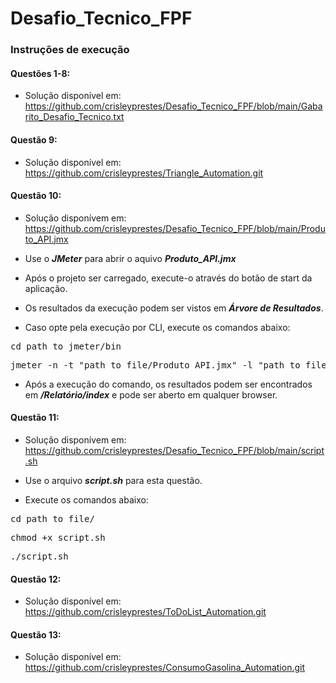 # Desafio_Tecnico_FPF

### Instruções de execução

#### Questões 1-8:

- Solução disponível em: https://github.com/crisleyprestes/Desafio_Tecnico_FPF/blob/main/Gabarito_Desafio_Tecnico.txt

#### Questão 9:

- Solução disponível em: https://github.com/crisleyprestes/Triangle_Automation.git

#### Questão 10:

- Solução disponívem em: https://github.com/crisleyprestes/Desafio_Tecnico_FPF/blob/main/Produto_API.jmx

- Use o **_JMeter_** para abrir o aquivo **_Produto_API.jmx_**
- Após o projeto ser carregado, execute-o através do botão de start da aplicação.
- Os resultados da execução podem ser vistos em **_Árvore de Resultados_**.
- Caso opte pela execução por CLI, execute os comandos abaixo:
<pre>
cd path_to_jmeter/bin
</pre>
<pre>
jmeter -n -t "path_to_file/Produto_API.jmx" -l "path_to_file/Resultado.jtl" -e -o "path_to_file/Relatório"
</pre>
- Após a execução do comando, os resultados podem ser encontrados em **_/Relatório/index_** e pode ser aberto em qualquer browser.

#### Questão 11:

- Solução disponívem em: https://github.com/crisleyprestes/Desafio_Tecnico_FPF/blob/main/script.sh

- Use o arquivo **_script.sh_** para esta questão.
- Execute os comandos abaixo:
<pre>
cd path_to_file/
</pre>
<pre>
chmod +x script.sh
</pre>
<pre>
./script.sh
</pre>

#### Questão 12: 

- Solução disponível em: https://github.com/crisleyprestes/ToDoList_Automation.git

#### Questão 13:

- Solução disponível em: https://github.com/crisleyprestes/ConsumoGasolina_Automation.git
